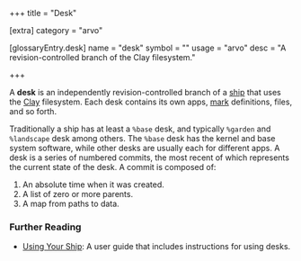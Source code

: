 +++
title = "Desk"

[extra]
category = "arvo"

[glossaryEntry.desk]
name = "desk"
symbol = ""
usage = "arvo"
desc = "A revision-controlled branch of the Clay filesystem."

+++

A **desk** is an independently revision-controlled branch of a [ship](/glossary/ship) that uses the [Clay](/glossary/clay) filesystem. Each desk contains its own apps, [mark](/glossary/mark) definitions, files, and so forth.

Traditionally a ship has at least a `%base` desk, and typically `%garden` and `%landscape` desk among others. The `%base` desk has the kernel and base system software, while other desks are usually each for different apps. A desk is a series of numbered commits, the most recent of which represents the current state of the desk. A commit is composed of:

1. An absolute time when it was created.
2. A list of zero or more parents.
3. A map from paths to data.

### Further Reading

- [Using Your Ship](https://urbit.org/using/os/filesystem): A user guide that includes instructions for using desks.
